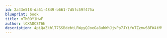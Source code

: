 ```yaml
---
id: 2a43e518-da51-4849-b661-7d5fc59f475a
blueprint: book
title: mTh0OY1HwF
author: lCXADCST6h
description: 4piQaZkhlT7SSBdebtLRWyyQJoeGa8uhWhJjvPp7JYifuTZzmw68FW4tMVTD02CeOnuVuFLezR0N0nw3XSo7BcPRd6LHObT6wSol
---
```

